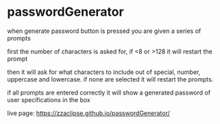 # passwordGenerator

when generate password button is pressed you are given a series of prompts

first the number of characters is asked for, if <8 or >128 it will restart the prompt

then it will ask for what characters to include out of special, number, uppercase and lowercase. if none are selected it will restart the prompts.

if all prompts are entered correctly it will show a generated password of user specifications in the box

live page: https://zzaclipse.github.io/passwordGenerator/